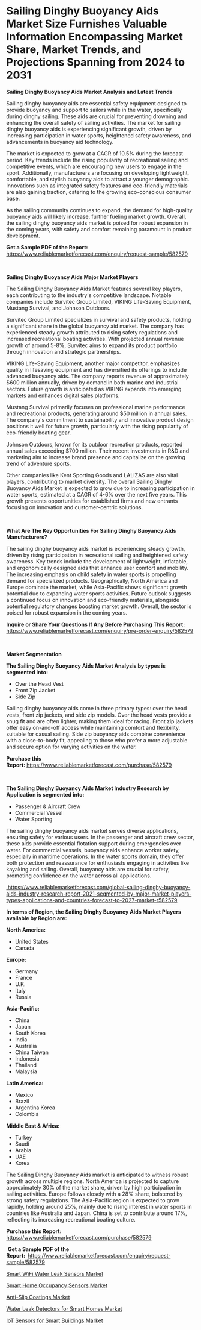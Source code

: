 <p><h1>Sailing Dinghy Buoyancy Aids Market Size Furnishes Valuable Information Encompassing Market Share, Market Trends, and Projections Spanning from 2024 to 2031</h1></p><p><strong>Sailing Dinghy Buoyancy Aids Market Analysis and Latest Trends</strong></p>
<p><p>Sailing dinghy buoyancy aids are essential safety equipment designed to provide buoyancy and support to sailors while in the water, specifically during dinghy sailing. These aids are crucial for preventing drowning and enhancing the overall safety of sailing activities. The market for sailing dinghy buoyancy aids is experiencing significant growth, driven by increasing participation in water sports, heightened safety awareness, and advancements in buoyancy aid technology.</p><p>The market is expected to grow at a CAGR of 10.5% during the forecast period. Key trends include the rising popularity of recreational sailing and competitive events, which are encouraging new users to engage in the sport. Additionally, manufacturers are focusing on developing lightweight, comfortable, and stylish buoyancy aids to attract a younger demographic. Innovations such as integrated safety features and eco-friendly materials are also gaining traction, catering to the growing eco-conscious consumer base. </p><p>As the sailing community continues to expand, the demand for high-quality buoyancy aids will likely increase, further fueling market growth. Overall, the sailing dinghy buoyancy aids market is poised for robust expansion in the coming years, with safety and comfort remaining paramount in product development.</p></p>
<p><strong>Get a Sample PDF of the Report:&nbsp;</strong> <a href="https://www.reliablemarketforecast.com/enquiry/request-sample/582579?utm_campaign=1839&utm_medium=2&utm_source=Github&utm_content=ia&utm_term=08122024&utm_id=sailing-dinghy-buoyancy-aids">https://www.reliablemarketforecast.com/enquiry/request-sample/582579</a></p>
<p>&nbsp;</p>
<p><strong>Sailing Dinghy Buoyancy Aids Major Market Players</strong></p>
<p><p>The Sailing Dinghy Buoyancy Aids Market features several key players, each contributing to the industry's competitive landscape. Notable companies include Survitec Group Limited, VIKING Life-Saving Equipment, Mustang Survival, and Johnson Outdoors.</p><p>Survitec Group Limited specializes in survival and safety products, holding a significant share in the global buoyancy aid market. The company has experienced steady growth attributed to rising safety regulations and increased recreational boating activities. With projected annual revenue growth of around 5-8%, Survitec aims to expand its product portfolio through innovation and strategic partnerships.</p><p>VIKING Life-Saving Equipment, another major competitor, emphasizes quality in lifesaving equipment and has diversified its offerings to include advanced buoyancy aids. The company reports revenue of approximately $600 million annually, driven by demand in both marine and industrial sectors. Future growth is anticipated as VIKING expands into emerging markets and enhances digital sales platforms.</p><p>Mustang Survival primarily focuses on professional marine performance and recreational products, generating around $50 million in annual sales. The company's commitment to sustainability and innovative product design positions it well for future growth, particularly with the rising popularity of eco-friendly boating gear.</p><p>Johnson Outdoors, known for its outdoor recreation products, reported annual sales exceeding $700 million. Their recent investments in R&D and marketing aim to increase brand presence and capitalize on the growing trend of adventure sports.</p><p>Other companies like Kent Sporting Goods and LALIZAS are also vital players, contributing to market diversity. The overall Sailing Dinghy Buoyancy Aids Market is expected to grow due to increasing participation in water sports, estimated at a CAGR of 4-6% over the next five years. This growth presents opportunities for established firms and new entrants focusing on innovation and customer-centric solutions.</p></p>
<p>&nbsp;</p>
<p><strong>What Are The Key Opportunities For Sailing Dinghy Buoyancy Aids Manufacturers?</strong></p>
<p><p>The sailing dinghy buoyancy aids market is experiencing steady growth, driven by rising participation in recreational sailing and heightened safety awareness. Key trends include the development of lightweight, inflatable, and ergonomically designed aids that enhance user comfort and mobility. The increasing emphasis on child safety in water sports is propelling demand for specialized products. Geographically, North America and Europe dominate the market, while Asia-Pacific shows significant growth potential due to expanding water sports activities. Future outlook suggests a continued focus on innovation and eco-friendly materials, alongside potential regulatory changes boosting market growth. Overall, the sector is poised for robust expansion in the coming years.</p></p>
<p><strong>Inquire or Share Your Questions If Any Before Purchasing This Report:</strong> <a href="https://www.reliablemarketforecast.com/enquiry/pre-order-enquiry/582579?utm_campaign=1839&utm_medium=2&utm_source=Github&utm_content=ia&utm_term=08122024&utm_id=sailing-dinghy-buoyancy-aids">https://www.reliablemarketforecast.com/enquiry/pre-order-enquiry/582579</a></p>
<p>&nbsp;</p>
<p><strong>Market Segmentation</strong></p>
<p><strong>The Sailing Dinghy Buoyancy Aids Market Analysis by types is segmented into:</strong></p>
<p><ul><li>Over the Head Vest</li><li>Front Zip Jacket</li><li>Side Zip</li></ul></p>
<p><p>Sailing dinghy buoyancy aids come in three primary types: over the head vests, front zip jackets, and side zip models. Over the head vests provide a snug fit and are often lighter, making them ideal for racing. Front zip jackets offer easy on-and-off access while maintaining comfort and flexibility, suitable for casual sailing. Side zip buoyancy aids combine convenience with a close-to-body fit, appealing to those who prefer a more adjustable and secure option for varying activities on the water.</p></p>
<p><strong>Purchase this Report:&nbsp;</strong><a href="https://www.reliablemarketforecast.com/purchase/582579?utm_campaign=1839&utm_medium=2&utm_source=Github&utm_content=ia&utm_term=08122024&utm_id=sailing-dinghy-buoyancy-aids">https://www.reliablemarketforecast.com/purchase/582579</a></p>
<p>&nbsp;</p>
<p><strong>The Sailing Dinghy Buoyancy Aids Market Industry Research by Application is segmented into:</strong></p>
<p><ul><li>Passenger & Aircraft Crew</li><li>Commercial Vessel</li><li>Water Sporting</li></ul></p>
<p><p>The sailing dinghy buoyancy aids market serves diverse applications, ensuring safety for various users. In the passenger and aircraft crew sector, these aids provide essential flotation support during emergencies over water. For commercial vessels, buoyancy aids enhance worker safety, especially in maritime operations. In the water sports domain, they offer both protection and reassurance for enthusiasts engaging in activities like kayaking and sailing. Overall, buoyancy aids are crucial for safety, promoting confidence on the water across all applications.</p></p>
<p><a href="https://www.reliablemarketforecast.com/global-sailing-dinghy-buoyancy-aids-industry-research-report-2021-segmented-by-major-market-players-types-applications-and-countries-forecast-to-2027-market-r582579?utm_campaign=1839&utm_medium=2&utm_source=Github&utm_content=ia&utm_term=08122024&utm_id=sailing-dinghy-buoyancy-aids">&nbsp;https://www.reliablemarketforecast.com/global-sailing-dinghy-buoyancy-aids-industry-research-report-2021-segmented-by-major-market-players-types-applications-and-countries-forecast-to-2027-market-r582579</a></p>
<p><strong>In terms of Region, the Sailing Dinghy Buoyancy Aids Market Players available by Region are:</strong></p>
<p>
    <p> <strong> North America: </strong>
        <ul>
            <li>United States</li>
            <li>Canada</li>
        </ul>
        </p> 
    <p> <strong> Europe: </strong>
        <ul>
            <li>Germany</li>
            <li>France</li>
            <li>U.K.</li>
            <li>Italy</li>
            <li>Russia</li>
        </ul>
        </p> 
    <p> <strong> Asia-Pacific: </strong>
        <ul>
            <li>China</li>
            <li>Japan</li>
            <li>South Korea</li>
            <li>India</li>
            <li>Australia</li>
            <li>China Taiwan</li>
            <li>Indonesia</li>
            <li>Thailand</li>
            <li>Malaysia</li>
        </ul>
        </p> 
    <p> <strong> Latin America: </strong>
        <ul>
            <li>Mexico</li>
            <li>Brazil</li>
            <li>Argentina Korea</li>
            <li>Colombia</li>
        </ul>
        </p> 
    <p> <strong> Middle East & Africa: </strong>
        <ul>
            <li>Turkey</li>
            <li>Saudi</li>
            <li>Arabia</li>
            <li>UAE</li>
            <li>Korea</li>
        </ul>
    </p>
    </p>
<p><p>The Sailing Dinghy Buoyancy Aids market is anticipated to witness robust growth across multiple regions. North America is projected to capture approximately 30% of the market share, driven by high participation in sailing activities. Europe follows closely with a 28% share, bolstered by strong safety regulations. The Asia-Pacific region is expected to grow rapidly, holding around 25%, mainly due to rising interest in water sports in countries like Australia and Japan. China is set to contribute around 17%, reflecting its increasing recreational boating culture.</p></p>
<p><strong>Purchase this Report: </strong><a href="https://www.reliablemarketforecast.com/purchase/582579?utm_campaign=1839&utm_medium=2&utm_source=Github&utm_content=ia&utm_term=08122024&utm_id=sailing-dinghy-buoyancy-aids">https://www.reliablemarketforecast.com/purchase/582579</a></p>
<p>&nbsp;<strong>Get a Sample PDF of the Report:&nbsp;&nbsp;</strong><a href="https://www.reliablemarketforecast.com/enquiry/request-sample/582579?utm_campaign=1839&utm_medium=2&utm_source=Github&utm_content=ia&utm_term=08122024&utm_id=sailing-dinghy-buoyancy-aids">https://www.reliablemarketforecast.com/enquiry/request-sample/582579</a></p>
<p><strong></strong></p>
<p><p><a href="https://www.linkedin.com/pulse/success-road-map-growing-smart-wifi-water-leak-sensors-market-q4okf?utm_campaign=1839&utm_medium=2&utm_source=Github&utm_content=ia&utm_term=08122024&utm_id=sailing-dinghy-buoyancy-aids">Smart WiFi Water Leak Sensors Market</a></p><p><a href="https://www.linkedin.com/pulse/the-sympatico-insight-9odme?utm_campaign=1839&utm_medium=2&utm_source=Github&utm_content=ia&utm_term=08122024&utm_id=sailing-dinghy-buoyancy-aids">Smart Home Occupancy Sensors Market</a></p><p><a href="https://github.com/sofayahoo2023/Market-Research-Report-List-6/blob/main/anti-slip-coatings-market.md?utm_campaign=1839&utm_medium=2&utm_source=Github&utm_content=ia&utm_term=08122024&utm_id=sailing-dinghy-buoyancy-aids">Anti-Slip Coatings Market</a></p><p><a href="https://www.linkedin.com/pulse/global-water-leak-detectors-smart-homes-market-focus-product-llvwf?utm_campaign=1839&utm_medium=2&utm_source=Github&utm_content=ia&utm_term=08122024&utm_id=sailing-dinghy-buoyancy-aids">Water Leak Detectors for Smart Homes Market</a></p><p><a href="https://www.linkedin.com/pulse/projected-market-expansion-iot-sensors-smart-buildings-146-cagr-cy5ff?utm_campaign=1839&utm_medium=2&utm_source=Github&utm_content=ia&utm_term=08122024&utm_id=sailing-dinghy-buoyancy-aids">IoT Sensors for Smart Buildings Market</a></p></p>